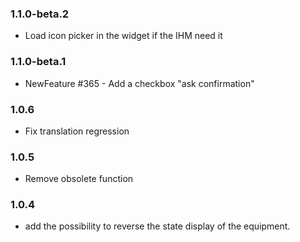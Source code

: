 ### 1.1.0-beta.2
* Load icon picker in the widget if the IHM need it

### 1.1.0-beta.1
* NewFeature #365 - Add a checkbox "ask confirmation"

### 1.0.6
* Fix translation regression

### 1.0.5
* Remove obsolete function

### 1.0.4
* add the possibility to reverse the state display of the equipment.